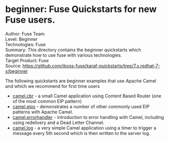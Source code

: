 beginner: Fuse Quickstarts for new Fuse users.
======================================================
Author: Fuse Team  
Level: Beginner  
Technologies: Fuse  
Summary: This directory contains the beginner quickstarts which demonstrate how to use fuse with various technologies.  
Target Product: Fuse  
Source: <https://github.com/jboss-fuse/karaf-quickstarts/tree/7.x.redhat-7-x/beginner>

The following quickstarts are beginner examples that use Apache Camel and which we recommend for first time users

* [camel.cbr](camel-cbr) - a small Camel application using Content Based Router (one of the most common EIP pattern)
* [camel.eips](camel-eips) - demonstrates a number of other commonly used EIP patterns with Apache Camel.
* [camel.errorhandler](camel-errorhandler) - introduction to error handling with Camel, including using redelivery and a Dead Letter Channel.
* [camel.log](camel-log) - a very simple Camel application using a timer to trigger a message every 5th second which is then written to the server log.